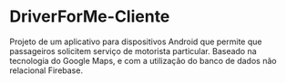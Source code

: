 # DriverForMe-Cliente
Projeto de um aplicativo para dispositivos Android que permite que passageiros solicitem serviço de motorista particular.
Baseado na tecnologia do Google Maps, e com a utilização do banco de dados não relacional Firebase.
